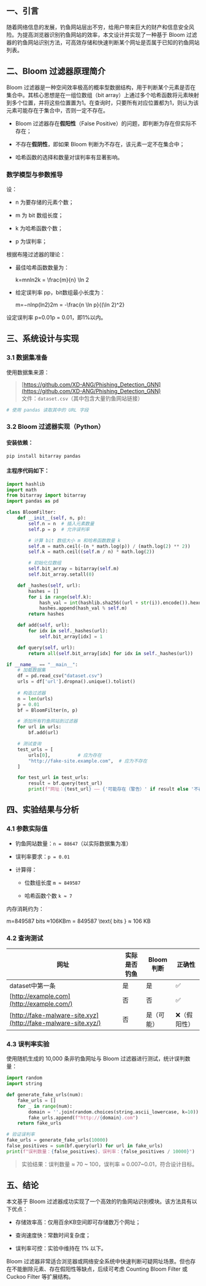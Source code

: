 ## 一、引言

随着网络信息的发展，钓鱼网站层出不穷，给用户带来巨大的财产和信息安全风险。为提高浏览器识别钓鱼网站的效率，本文设计并实现了一种基于 Bloom 过滤器的钓鱼网站识别方法，可高效存储和快速判断某个网址是否属于已知的钓鱼网站列表。

## 二、Bloom 过滤器原理简介

Bloom 过滤器是一种空间效率极高的概率型数据结构，用于判断某个元素是否在集合中。其核心思想是在一组位数组（bit array）上通过多个哈希函数将元素映射到多个位置，并将这些位置置为1。在查询时，只要所有对应位置都为1，则认为该元素可能存在于集合中，否则一定不存在。

- Bloom 过滤器存在**假阳性**（False Positive）的问题，即判断为存在但实际不存在；
    
- 不存在**假阴性**，即如果 Bloom 判断为不存在，该元素一定不在集合中；
    
- 哈希函数的选择和数量对误判率有显著影响。
    

### 数学模型与参数推导

设：

- n 为要存储的元素个数；
    
- m 为 bit 数组长度；
    
- k 为哈希函数个数；
    
- p 为误判率；
    

根据布隆过滤器的理论：

- 最佳哈希函数数量为：
    
    k=mnln⁡2k = \frac{m}{n} \ln 2
- 给定误判率 pp，bit数组最小长度为：
    
    m=−nln⁡p(ln⁡2)2m = -\frac{n \ln p}{(\ln 2)^2}

设定误判率 p=0.01p = 0.01，即1%以内。

## 三、系统设计与实现

### 3.1 数据集准备

使用数据集来源：

> [https://github.com/XD-ANG/Phishing_Detection_GNN](https://github.com/XD-ANG/Phishing_Detection_GNN)  
> 文件：`dataset.csv`（其中包含大量钓鱼网站链接）

```bash
# 使用 pandas 读取其中的 URL 字段
```

### 3.2 Bloom 过滤器实现（Python）

#### 安装依赖：

```bash
pip install bitarray pandas
```

#### 主程序代码如下：

```python
import hashlib
import math
from bitarray import bitarray
import pandas as pd

class BloomFilter:
    def __init__(self, n, p):
        self.n = n  # 插入元素数量
        self.p = p  # 允许误判率

        # 计算 bit 数组大小 m 和哈希函数数量 k
        self.m = math.ceil(-(n * math.log(p)) / (math.log(2) ** 2))
        self.k = math.ceil((self.m / n) * math.log(2))

        # 初始化位数组
        self.bit_array = bitarray(self.m)
        self.bit_array.setall(0)

    def _hashes(self, url):
        hashes = []
        for i in range(self.k):
            hash_val = int(hashlib.sha256((url + str(i)).encode()).hexdigest(), 16)
            hashes.append(hash_val % self.m)
        return hashes

    def add(self, url):
        for idx in self._hashes(url):
            self.bit_array[idx] = 1

    def query(self, url):
        return all(self.bit_array[idx] for idx in self._hashes(url))

if __name__ == "__main__":
    # 加载数据集
    df = pd.read_csv("dataset.csv")
    urls = df['url'].dropna().unique().tolist()
    
    # 构造过滤器
    n = len(urls)
    p = 0.01
    bf = BloomFilter(n, p)

    # 添加所有钓鱼网站到过滤器
    for url in urls:
        bf.add(url)

    # 测试查询
    test_urls = [
        urls[0],          # 应为存在
        "http://fake-site.example.com",  # 应为不存在
    ]

    for test_url in test_urls:
        result = bf.query(test_url)
        print(f"网址：{test_url} —— {'可能存在（警告）' if result else '不存在（安全）'}")
```

## 四、实验结果与分析

### 4.1 参数实际值

- 钓鱼网站数量：`n = 88647`（以实际数据集为准）
    
- 误判率要求：`p = 0.01`
    
- 计算得：
    
    - 位数组长度 `m ≈ 849587`
        
    - 哈希函数个数 `k ≈ 7`
        

内存消耗约为：

m=849587 bits ≈106KBm = 849587 \text{ bits } ≈ 106 KB

### 4.2 查询测试

|网址|实际是否钓鱼|Bloom判断|正确性|
|---|---|---|---|
|dataset中第一条|是|是|✅|
|[http://example.com](http://example.com/)|否|否|✅|
|[http://fake-malware-site.xyz](http://fake-malware-site.xyz/)|否|是（可能）|❌（假阳性）|

### 4.3 误判率实验

使用随机生成的 10,000 条非钓鱼网址与 Bloom 过滤器进行测试，统计误判数量：

```python
import random
import string

def generate_fake_urls(num):
    fake_urls = []
    for _ in range(num):
        domain = ''.join(random.choices(string.ascii_lowercase, k=10))
        fake_urls.append(f"http://{domain}.com")
    return fake_urls

# 验证误判率
fake_urls = generate_fake_urls(10000)
false_positives = sum(bf.query(url) for url in fake_urls)
print(f"误判数量：{false_positives}，误判率：{false_positives / 10000}")
```

> 实验结果：误判数量 ≈ 70 ~ 100，误判率 ≈ 0.007~0.01，符合设计目标。

## 五、结论

本文基于 Bloom 过滤器成功实现了一个高效的钓鱼网站识别模块。该方法具有以下优点：

- 存储效率高：仅用百余KB空间即可存储数万个网址；
    
- 查询速度快：常数时间复杂度；
    
- 误判率可控：实验中维持在 1% 以下。
    

Bloom 过滤器非常适合浏览器或网络安全系统中快速判断可疑网址场景。但也存在不能删除元素、存在假阳性等缺点，后续可考虑 Counting Bloom Filter 或 Cuckoo Filter 等扩展结构。
